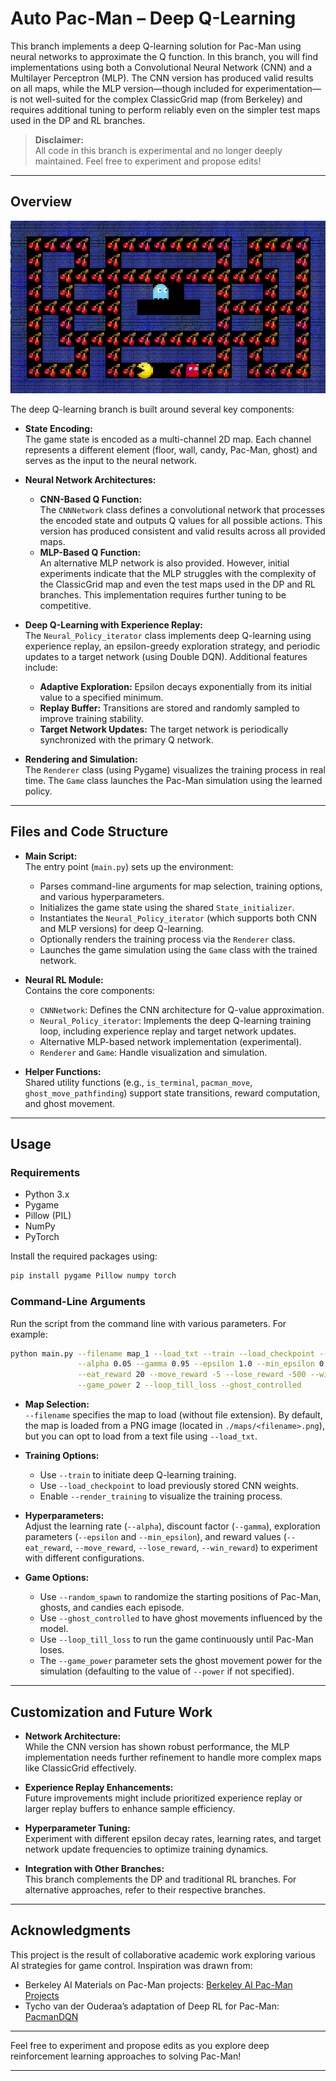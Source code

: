 # Auto Pac-Man – Deep Q-Learning

This branch implements a deep Q-learning solution for Pac-Man using neural networks to approximate the Q function. In this branch, you will find implementations using both a Convolutional Neural Network (CNN) and a Multilayer Perceptron (MLP). The CNN version has produced valid results on all maps, while the MLP version—though included for experimentation—is not well-suited for the complex ClassicGrid map (from Berkeley) and requires additional tuning to perform reliably even on the simpler test maps used in the DP and RL branches.

> **Disclaimer:**  
> All code in this branch is experimental and no longer deeply maintained. Feel free to experiment and propose edits!

---

## Overview

![Neural RL Demo](https://github.com/Gianeh/auto-pac-man/blob/neural_rl/dql_demo.gif "Game demo")

The deep Q-learning branch is built around several key components:

- **State Encoding:**  
  The game state is encoded as a multi-channel 2D map. Each channel represents a different element (floor, wall, candy, Pac-Man, ghost) and serves as the input to the neural network.

- **Neural Network Architectures:**  
  - **CNN-Based Q Function:**  
    The `CNNNetwork` class defines a convolutional network that processes the encoded state and outputs Q values for all possible actions. This version has produced consistent and valid results across all provided maps.
  - **MLP-Based Q Function:**  
    An alternative MLP network is also provided. However, initial experiments indicate that the MLP struggles with the complexity of the ClassicGrid map and even the test maps used in the DP and RL branches. This implementation requires further tuning to be competitive.

- **Deep Q-Learning with Experience Replay:**  
  The `Neural_Policy_iterator` class implements deep Q-learning using experience replay, an epsilon-greedy exploration strategy, and periodic updates to a target network (using Double DQN). Additional features include:
  - **Adaptive Exploration:** Epsilon decays exponentially from its initial value to a specified minimum.
  - **Replay Buffer:** Transitions are stored and randomly sampled to improve training stability.
  - **Target Network Updates:** The target network is periodically synchronized with the primary Q network.

- **Rendering and Simulation:**  
  The `Renderer` class (using Pygame) visualizes the training process in real time. The `Game` class launches the Pac-Man simulation using the learned policy.

---

## Files and Code Structure

- **Main Script:**  
  The entry point (`main.py`) sets up the environment:
  - Parses command-line arguments for map selection, training options, and various hyperparameters.
  - Initializes the game state using the shared `State_initializer`.
  - Instantiates the `Neural_Policy_iterator` (which supports both CNN and MLP versions) for deep Q-learning.
  - Optionally renders the training process via the `Renderer` class.
  - Launches the game simulation using the `Game` class with the trained network.

- **Neural RL Module:**  
  Contains the core components:
  - `CNNNetwork`: Defines the CNN architecture for Q-value approximation.
  - `Neural_Policy_iterator`: Implements the deep Q-learning training loop, including experience replay and target network updates.
  - Alternative MLP-based network implementation (experimental).
  - `Renderer` and `Game`: Handle visualization and simulation.

- **Helper Functions:**  
  Shared utility functions (e.g., `is_terminal`, `pacman_move`, `ghost_move_pathfinding`) support state transitions, reward computation, and ghost movement.

---

## Usage

### Requirements

- Python 3.x
- Pygame
- Pillow (PIL)
- NumPy
- PyTorch

Install the required packages using:

```bash
pip install pygame Pillow numpy torch
```

### Command-Line Arguments

Run the script from the command line with various parameters. For example:

```bash
python main.py --filename map_1 --load_txt --train --load_checkpoint --max_episodes 500000 --render_training --random_spawn --logging \
               --alpha 0.05 --gamma 0.95 --epsilon 1.0 --min_epsilon 0.05 --power 2 \
               --eat_reward 20 --move_reward -5 --lose_reward -500 --win_reward 100 \
               --game_power 2 --loop_till_loss --ghost_controlled
```

- **Map Selection:**  
  `--filename` specifies the map to load (without file extension). By default, the map is loaded from a PNG image (located in `./maps/<filename>.png`), but you can opt to load from a text file using `--load_txt`.

- **Training Options:**  
  - Use `--train` to initiate deep Q-learning training.
  - Use `--load_checkpoint` to load previously stored CNN weights.
  - Enable `--render_training` to visualize the training process.

- **Hyperparameters:**  
  Adjust the learning rate (`--alpha`), discount factor (`--gamma`), exploration parameters (`--epsilon` and `--min_epsilon`), and reward values (`--eat_reward`, `--move_reward`, `--lose_reward`, `--win_reward`) to experiment with different configurations.

- **Game Options:**  
  - Use `--random_spawn` to randomize the starting positions of Pac-Man, ghosts, and candies each episode.
  - Use `--ghost_controlled` to have ghost movements influenced by the model.
  - Use `--loop_till_loss` to run the game continuously until Pac-Man loses.
  - The `--game_power` parameter sets the ghost movement power for the simulation (defaulting to the value of `--power` if not specified).

---

## Customization and Future Work

- **Network Architecture:**  
  While the CNN version has shown robust performance, the MLP implementation needs further refinement to handle more complex maps like ClassicGrid effectively.

- **Experience Replay Enhancements:**  
  Future improvements might include prioritized experience replay or larger replay buffers to enhance sample efficiency.

- **Hyperparameter Tuning:**  
  Experiment with different epsilon decay rates, learning rates, and target network update frequencies to optimize training dynamics.

- **Integration with Other Branches:**  
  This branch complements the DP and traditional RL branches. For alternative approaches, refer to their respective branches.

---

## Acknowledgments

This project is the result of collaborative academic work exploring various AI strategies for game control. Inspiration was drawn from:
- Berkeley AI Materials on Pac-Man projects: [Berkeley AI Pac-Man Projects](https://ai.berkeley.edu/project_overview.html)
- Tycho van der Ouderaa’s adaptation of Deep RL for Pac-Man: [PacmanDQN](https://github.com/tychovdo/PacmanDQN)

---

Feel free to experiment and propose edits as you explore deep reinforcement learning approaches to solving Pac-Man!

---
